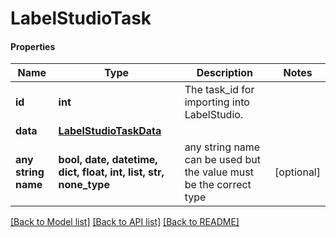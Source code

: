 # LabelStudioTask

#### Properties
Name | Type | Description | Notes
------------ | ------------- | ------------- | -------------
**id** | **int** | The task_id for importing into LabelStudio. | 
**data** | [**LabelStudioTaskData**](LabelStudioTaskData.md) |  | 
**any string name** | **bool, date, datetime, dict, float, int, list, str, none_type** | any string name can be used but the value must be the correct type | [optional]

[[Back to Model list]](../README.md#documentation-for-models) [[Back to API list]](../README.md#documentation-for-api-endpoints) [[Back to README]](../README.md)

